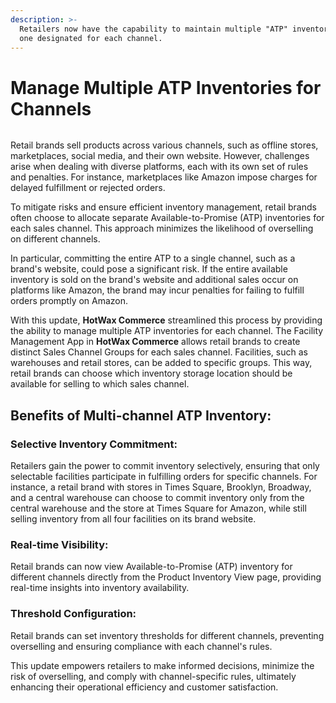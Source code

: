 ```yaml
---
description: >-
  Retailers now have the capability to maintain multiple "ATP" inventories, with
  one designated for each channel.
---
```


# Manage Multiple ATP Inventories for Channels

<figure><img src="https://www.hotwax.co/hubfs/Multichannel%20Inventory-2.png" alt=""><figcaption></figcaption></figure>

Retail brands sell products across various channels, such as offline stores, marketplaces, social media, and their own website. However, challenges arise when dealing with diverse platforms, each with its own set of rules and penalties. For instance, marketplaces like Amazon impose charges for delayed fulfillment or rejected orders.

To mitigate risks and ensure efficient inventory management, retail brands often choose to allocate separate Available-to-Promise (ATP) inventories for each sales channel. This approach minimizes the likelihood of overselling on different channels.

In particular, committing the entire ATP to a single channel, such as a brand's website, could pose a significant risk. If the entire available inventory is sold on the brand's website and additional sales occur on platforms like Amazon, the brand may incur penalties for failing to fulfill orders promptly on Amazon.

With this update, **HotWax Commerce** streamlined this process by providing the ability to manage multiple ATP inventories for each channel. The Facility Management App in **HotWax Commerce** allows retail brands to create distinct Sales Channel Groups for each sales channel. Facilities, such as warehouses and retail stores, can be added to specific groups. This way, retail brands can choose which inventory storage location should be available for selling to which sales channel.

## Benefits of Multi-channel ATP Inventory:

### Selective Inventory Commitment:

Retailers gain the power to commit inventory selectively, ensuring that only selectable facilities participate in fulfilling orders for specific channels. For instance, a retail brand with stores in Times Square, Brooklyn, Broadway, and a central warehouse can choose to commit inventory only from the central warehouse and the store at Times Square for Amazon, while still selling inventory from all four facilities on its brand website.

### Real-time Visibility:

Retail brands can now view Available-to-Promise (ATP) inventory for different channels directly from the Product Inventory View page, providing real-time insights into inventory availability.

### Threshold Configuration:

Retail brands can set inventory thresholds for different channels, preventing overselling and ensuring compliance with each channel's rules.

This update empowers retailers to make informed decisions, minimize the risk of overselling, and comply with channel-specific rules, ultimately enhancing their operational efficiency and customer satisfaction.
